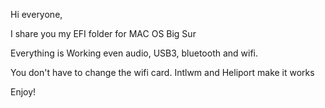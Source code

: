 Hi everyone,


I share you my EFI folder for MAC OS Big Sur

Everything is Working even audio, USB3, bluetooth and wifi.

You don't have to change the wifi card. Intlwm and Heliport make it works

Enjoy!
